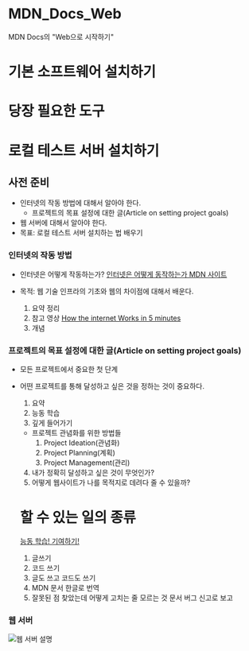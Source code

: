 # MDN_Docs_Web
MDN Docs의 "Web으로 시작하기" 

# 기본 소프트웨어 설치하기

# 당장 필요한 도구

# 로컬 테스트 서버 설치하기
## 사전 준비
- 인터넷의 작동 방법에 대해서 알아야 한다.
    - 프로젝트의 목표 설정에 대한 글(Article on setting project goals)  
- 웹 서버에 대해서 알아야 한다.
- 목표: 로컬 테스트 서버 설치하는 법 배우기

### 인터넷의 작동 방법
- 인터넷은 어떻게 작동하는가?
<a href="https://developer.mozilla.org/ko/docs/Learn/Common_questions/How_does_the_Internet_work">인터넷은 어떻게 동작하는가 MDN 사이트</a> 

- 목적: 웹 기술 인프라의 기초와 웹의 차이점에 대해서 배운다.
    1. 요약 정리
    2. 참고 영상
    <a href="https://www.youtube.com/watch?v=7_LPdttKXPc">How the internet Works in 5 minutes</a> 
    3. 개념
    


### 프로젝트의 목표 설정에 대한 글(Article on setting project goals)  
- 모든 프로젝트에서 중요한 첫 단계
- 어떤 프로젝트를 통해 달성하고 싶은 것을 정하는 것이 중요하다.
    1. 요약
    2. 능동 학습
    3. 깊게 들어가기
    - 프로젝트 관념화를 위한 방법들
        1. Project Ideation(관념화)
        2. Project Planning(계획)
        3. Project Management(관리)
    <!-- 위키에 검색해보세요 -->
    4. 내가 정확히 달성하고 싶은 것이 무엇인가?
    5. 어떻게 웹사이트가 나를 목적지로 데려다 줄 수 있을까?

    # 할 수 있는 일의 종류
    <a href="https://developer.mozilla.org/ko/docs/MDN/Contribute/Getting_started">능동 학습! 기여하기!</a> 
    1. 글쓰기
    2. 코드 쓰기
    3. 글도 쓰고 코드도 쓰기
    4. MDN 문서 한글로 번역
    5. 잘못된 점 찾았는데 어떻게 고치는 줄 모르는 것 문서 버그 신고로 보고

### 웹 서버
<img src="https://media.prod.mdn.mozit.cloud/attachments/2014/09/24/8659/e4dbea826891566db3802b34fd0d836f/web-server.svg" alt="웹 서버 설명">


